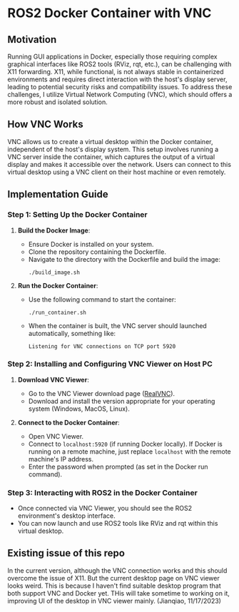 # ROS2 Docker Container with VNC

## Motivation

Running GUI applications in Docker, especially those requiring complex graphical interfaces like ROS2 tools (RViz, rqt, etc.), can be challenging with X11 forwarding. X11, while functional, is not always stable in containerized environments and requires direct interaction with the host's display server, leading to potential security risks and compatibility issues. To address these challenges, I utilize Virtual Network Computing (VNC), which should offers a more robust and isolated solution.

## How VNC Works

VNC allows us to create a virtual desktop within the Docker container, independent of the host's display system. This setup involves running a VNC server inside the container, which captures the output of a virtual display and makes it accessible over the network. Users can connect to this virtual desktop using a VNC client on their host machine or even remotely. 


## Implementation Guide

### Step 1: Setting Up the Docker Container

1. **Build the Docker Image**:
   - Ensure Docker is installed on your system.
   - Clone the repository containing the Dockerfile.
   - Navigate to the directory with the Dockerfile and build the image:
     ```
     ./build_image.sh
     ```

2. **Run the Docker Container**:
   - Use the following command to start the container:
     ```
     ./run_container.sh 
     ```

   - When the container is built, the VNC server should launched automatically, something like:
     ```
     Listening for VNC connections on TCP port 5920
     ``` 

### Step 2: Installing and Configuring VNC Viewer on Host PC

1. **Download VNC Viewer**:
   - Go to the VNC Viewer download page ([RealVNC](https://www.realvnc.com/en/connect/download/viewer/)).
   - Download and install the version appropriate for your operating system (Windows, MacOS, Linux).

2. **Connect to the Docker Container**:
   - Open VNC Viewer.
   - Connect to `localhost:5920` (if running Docker locally). If Docker is running on a remote machine, just replace `localhost` with the remote machine's IP address.
   - Enter the password when prompted (as set in the Docker run command).

### Step 3: Interacting with ROS2 in the Docker Container

- Once connected via VNC Viewer, you should see the ROS2 environment's desktop interface.
- You can now launch and use ROS2 tools like RViz and rqt within this virtual desktop.

## Existing issue of this repo
In the current version, although the VNC connection works and this should overcome the issue of X11. But the current desktop page on VNC viewer looks weird. This is because I haven't find suitable desktop program that both support VNC and Docker yet. THis will take sometime to working on it, improving UI of the desktop in VNC viewer mainly.   (Jianqiao, 11/17/2023)